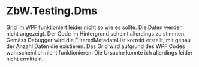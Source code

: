 # ZbW.Testing.Dms

Grid im WPF funktioniert leider nicht so wie es sollte. Die Daten werden nicht angezeigt. 
Der Code im Hintergrund scheint allerdings zu stimmen. Gemäss Debugger wird die FilteredMetadataList korrekt erstellt, 
mit genau der Anzahl Daten die existieren. Das Grid wird aufgrund des WPF Codes wahrscheinlich nicht funktionieren.
Die Ursache konnte ich allerdings leider nicht ermitteln..